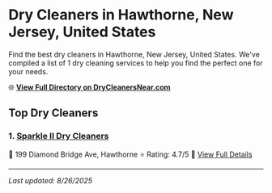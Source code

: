 # Dry Cleaners in Hawthorne, New Jersey, United States

Find the best dry cleaners in Hawthorne, New Jersey, United States. We've compiled a list of 1 dry cleaning services to help you find the perfect one for your needs.

🌐 **[View Full Directory on DryCleanersNear.com](https://drycleanersnear.com/city/US/New%20Jersey/Hawthorne)**

## Top Dry Cleaners

### 1. [Sparkle II Dry Cleaners](https://drycleanersnear.com/dryCleaner/686dcd9904b0376d46bba929/sparkle-ii-dry-cleaners)
📍 199 Diamond Bridge Ave, Hawthorne
⭐ Rating: 4.7/5
🔗 [View Full Details](https://drycleanersnear.com/dryCleaner/686dcd9904b0376d46bba929/sparkle-ii-dry-cleaners)


---

*Last updated: 8/26/2025*
